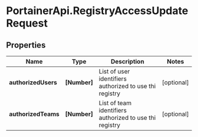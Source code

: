 # PortainerApi.RegistryAccessUpdateRequest

## Properties
Name | Type | Description | Notes
------------ | ------------- | ------------- | -------------
**authorizedUsers** | **[Number]** | List of user identifiers authorized to use thi registry | [optional] 
**authorizedTeams** | **[Number]** | List of team identifiers authorized to use thi registry | [optional] 


